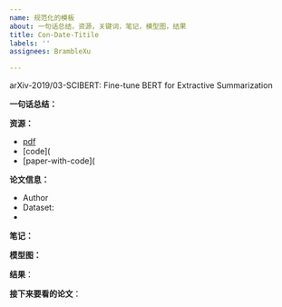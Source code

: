 ```yaml
---
name: 规范化的模板
about: 一句话总结，资源，关键词，笔记，模型图，结果
title: Con-Date-Titile
labels: ''
assignees: BrambleXu

---
```


arXiv-2019/03-SCIBERT: Fine-tune BERT for Extractive Summarization


**一句话总结：**


**资源：**

- [pdf]()
- [code](
- [paper-with-code](


**论文信息：**

- Author
- Dataset: 
- 


**笔记：**





**模型图：**



**结果**：



**接下来要看的论文**：
